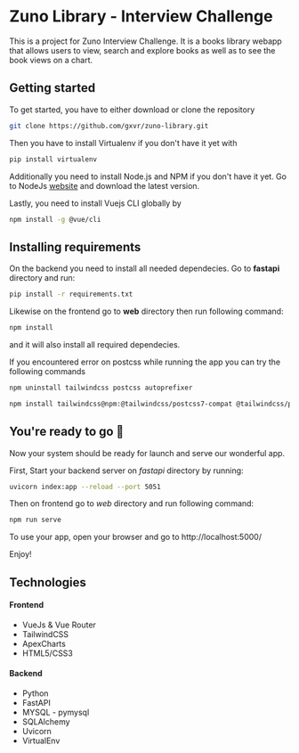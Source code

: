 # Zuno Library - Interview Challenge

This is a project for Zuno Interview Challenge. It is a books library webapp that allows users to view, search and explore books as well as to see the book views on a chart.


## Getting started

To get started, you have to either download or clone the repository

```bash
git clone https://github.com/gxvr/zuno-library.git
```

Then you have to install Virtualenv if you don't have it yet with

```bash
pip install virtualenv
```

Additionally you need to install Node.js and NPM if you don't have it yet. Go to NodeJs [website](https://nodejs.org/en/) and download the latest version.

Lastly, you need to install Vuejs CLI globally by

```bash
npm install -g @vue/cli
```

## Installing requirements

On the backend you need to install all needed dependecies. Go to **fastapi** directory and run:

```bash
pip install -r requirements.txt
```

Likewise on the frontend go to **web** directory then run following command:

```bash
npm install
```
and it will also install all required dependecies.

If you encountered error on postcss while running the app you can try the following commands

```bash
npm uninstall tailwindcss postcss autoprefixer

npm install tailwindcss@npm:@tailwindcss/postcss7-compat @tailwindcss/postcss7-compat postcss@^7 autoprefixer@^9
```

## You're ready to go 🚀

Now your system should be ready for launch and serve our wonderful app. 

First, Start your backend server on *fastapi* directory by running:

```bash
uvicorn index:app --reload --port 5051
```
Then on frontend go to *web* directory and run following command:
```bash
npm run serve
```

To use your app, open your browser and go to http://localhost:5000/

Enjoy!


## Technologies
#### Frontend
- VueJs & Vue Router
- TailwindCSS
- ApexCharts
- HTML5/CSS3

#### Backend
- Python
- FastAPI
- MYSQL - pymysql
- SQLAlchemy
- Uvicorn
- VirtualEnv